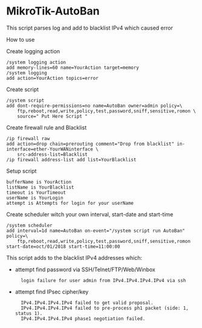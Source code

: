 # MikroTik-AutoBan
This script parses log and add to blacklist IPv4 which caused error

How to use

Create logging action

	/system logging action
	add memory-lines=60 name=YourAction target=memory
	/system logging
	add action=YourAction topics=error

Create script

	/system script
	add dont-require-permissions=no name=AutoBan owner=admin policy=\
		ftp,reboot,read,write,policy,test,password,sniff,sensitive,romon \
		source=" Put Here Script "

Create firewall rule and Blacklist

	/ip firewall raw
	add action=drop chain=prerouting comment="Drop from blacklist" in-interface=ether-YourWANinterface \
		src-address-list=Blacklist
	/ip firewall address-list add list=YourBlacklist

Setup script

	bufferName is YourAction
	listName is YourBlacklist
	timeout is YourTimeout
	userName is YourLogin
	attempt is Attempts for login for your userName

Create scheduler witch your own interval, start-date and start-time

	/system scheduler
	add interval=1d name=AutoBan on-event="/system script run AutoBan" policy=\
		ftp,reboot,read,write,policy,test,password,sniff,sensitive,romon start-date=oct/01/2018 start-time=11:00:00


This script adds to the blacklist IPv4 addresses which:

- attempt find password via SSH/Telnet/FTP/Web/Winbox
		
		login failure for user admin from IPv4.IPv4.IPv4.IPv4 via ssh

- attempt find IPsec cipher/key

		IPv4.IPv4.IPv4.IPv4 failed to get valid proposal.
		IPv4.IPv4.IPv4.IPv4 failed to pre-process ph1 packet (side: 1, status 1).
		IPv4.IPv4.IPv4.IPv4 phase1 negotiation failed.
